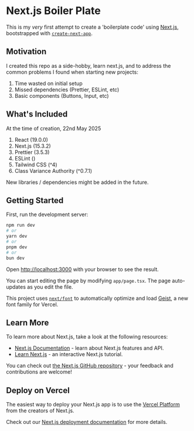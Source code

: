 # Next.js Boiler Plate

This is my _very_ first attempt to create a 'boilerplate code' using [Next.js](https://nextjs.org), bootstrapped with [`create-next-app`](https://nextjs.org/docs/app/api-reference/cli/create-next-app).

## Motivation

I created this repo as a side-hobby, learn next.js, and to address the common problems I found when starting new projects:

1.  Time wasted on initial setup
2.  Missed dependencies (Prettier, ESLint, etc)
3.  Basic components (Buttons, Input, etc)

## What's Included

At the time of creation, 22nd May 2025

1.  React (19.0.0)
2.  Next.js (15.3.2)
3.  Prettier (3.5.3)
4.  ESLint ()
5.  Tailwind CSS (^4)
6.  Class Variance Authority (^0.7.1)

New libraries / dependencies might be added in the future.

## Getting Started

First, run the development server:

```bash
npm run dev
# or
yarn dev
# or
pnpm dev
# or
bun dev
```

Open [http://localhost:3000](http://localhost:3000) with your browser to see the result.

You can start editing the page by modifying `app/page.tsx`. The page auto-updates as you edit the file.

This project uses [`next/font`](https://nextjs.org/docs/app/building-your-application/optimizing/fonts) to automatically optimize and load [Geist](https://vercel.com/font), a new font family for Vercel.

## Learn More

To learn more about Next.js, take a look at the following resources:

- [Next.js Documentation](https://nextjs.org/docs) - learn about Next.js features and API.
- [Learn Next.js](https://nextjs.org/learn) - an interactive Next.js tutorial.

You can check out [the Next.js GitHub repository](https://github.com/vercel/next.js) - your feedback and contributions are welcome!

## Deploy on Vercel

The easiest way to deploy your Next.js app is to use the [Vercel Platform](https://vercel.com/new?utm_medium=default-template&filter=next.js&utm_source=create-next-app&utm_campaign=create-next-app-readme) from the creators of Next.js.

Check out our [Next.js deployment documentation](https://nextjs.org/docs/app/building-your-application/deploying) for more details.
